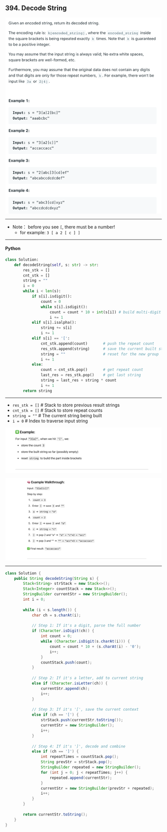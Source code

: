 ## 394. Decode String
![](img/2021-07-08-02-14-44.png)


---

- Note： before you see `[`, there must be a number!
  - for example: `3 [ a 2 [ c ] ]`




---


#### Python

```py
class Solution:
    def decodeString(self, s: str) -> str:
        res_stk = []
        cnt_stk = []
        string = ""
        i = 0
        while i < len(s):
            if s[i].isdigit():
                count = 0
                while s[i].isdigit():
                    count = count * 10 + int(s[i]) # build multi-digit numbers
                    i += 1
            elif s[i].isalpha():
                string += s[i]
                i += 1
            elif s[i] == '[':
                cnt_stk.append(count)       # push the repeat count
                res_stk.append(string)      # save the current built string
                string = ""                 # reset for the new group
                i += 1
            else:
                count = cnt_stk.pop()       # get repeat count
                last_res = res_stk.pop()    # get last string
                string = last_res + string * count
                i += 1
        return string
```
---

- `res_stk = []`   # Stack to store previous result strings
- `cnt_stk = []`   # Stack to store repeat counts
- `string = ""`    # The current string being built
- `i = 0`          # Index to traverse input string


![](img/2025-04-13-15-52-35.png)

![](img/2025-04-13-15-53-05.png)


---

```java
class Solution {
    public String decodeString(String s) {
        Stack<String> strStack = new Stack<>();
        Stack<Integer> countStack = new Stack<>();
        StringBuilder currentStr = new StringBuilder();
        int i = 0;

        while (i < s.length()) {
            char ch = s.charAt(i);

            // Step 1: If it's a digit, parse the full number
            if (Character.isDigit(ch)) {
                int count = 0;
                while (Character.isDigit(s.charAt(i))) {
                    count = count * 10 + (s.charAt(i) - '0');
                    i++;
                }
                countStack.push(count);
            }

            // Step 2: If it's a letter, add to current string
            else if (Character.isLetter(ch)) {
                currentStr.append(ch);
                i++;
            }

            // Step 3: If it's '[', save the current context
            else if (ch == '[') {
                strStack.push(currentStr.toString());
                currentStr = new StringBuilder();
                i++;
            }

            // Step 4: If it's ']', decode and combine
            else if (ch == ']') {
                int repeatTimes = countStack.pop();
                String prevStr = strStack.pop();
                StringBuilder repeated = new StringBuilder();
                for (int j = 0; j < repeatTimes; j++) {
                    repeated.append(currentStr);
                }
                currentStr = new StringBuilder(prevStr + repeated);
                i++;
            }
        }

        return currentStr.toString();
    }
}

```